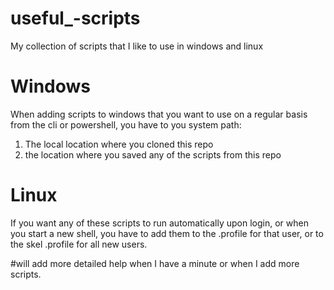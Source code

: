 # useful_-scripts
My collection of scripts that I like to use in windows and linux

# Windows
When adding scripts to windows that you want to use on a regular basis from the cli or powershell, you have to you system path:

1. The local location where you cloned this repo
2. the location where you saved any of the scripts from this repo

# Linux
If you want any of these scripts to run automatically upon login, or when you start a new shell, you have to add them to the .profile for that user, or to the skel .profile for all new users.

#will add more detailed help when I have a minute or when I add more scripts.
